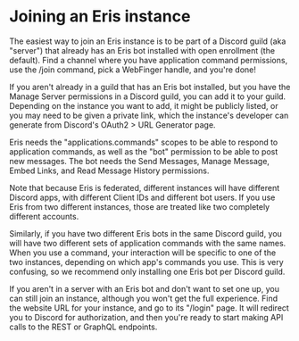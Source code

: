 # Joining an Eris instance

The easiest way to join an Eris instance is to be part of a Discord guild (aka "server") that already has an Eris bot installed with open enrollment (the default). Find a channel where you have application command permissions, use the /join command, pick a WebFinger handle, and you're done!

If you aren't already in a guild that has an Eris bot installed, but you have the Manage Server permissions in a Discord guild, you can add it to your guild. Depending on the instance you want to add, it might be publicly listed, or you may need to be given a private link, which the instance's developer can generate from Discord's OAuth2 > URL Generator page. 

Eris needs the "applications.commands" scopes to be able to respond to application commands, as well as the "bot" permission to be able to post new messages. The bot needs the Send Messages, Manage Message, Embed Links, and Read Message History permissions.

Note that because Eris is federated, different instances will have different Discord apps, with different Client IDs and different bot users. If you use Eris from two different instances, those are treated like two completely different accounts. 

Similarly, if you have two different Eris bots in the same Discord guild, you will have two different sets of application commands with the same names. When you use a command, your interaction will be specific to one of the two instances, depending on which app's commands you use. This is very confusing, so we recommend only installing one Eris bot per Discord guild.

If you aren't in a server with an Eris bot and don't want to set one up, you can still join an instance, although you won't get the full experience. Find the website URL for your instance, and go to its "/login" page. It will redirect you to Discord for authorization, and then you're ready to start making API calls to the REST or GraphQL endpoints.